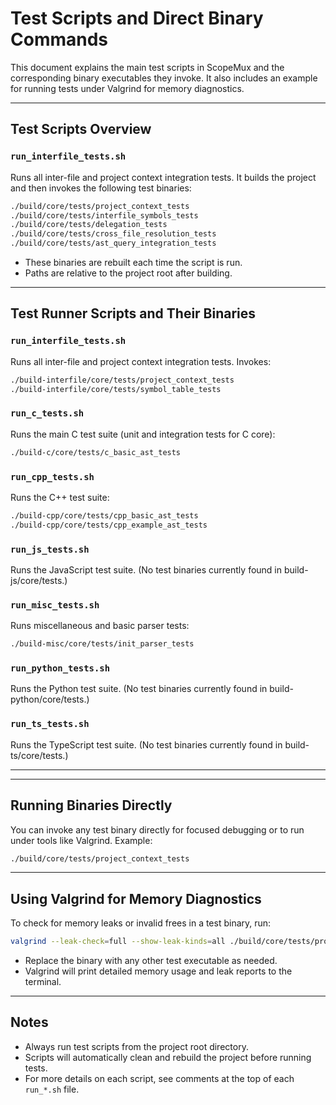 # Test Scripts and Direct Binary Commands

This document explains the main test scripts in ScopeMux and the corresponding binary executables they invoke. It also includes an example for running tests under Valgrind for memory diagnostics.

---

## Test Scripts Overview

### `run_interfile_tests.sh`
Runs all inter-file and project context integration tests. It builds the project and then invokes the following test binaries:

```sh
./build/core/tests/project_context_tests
./build/core/tests/interfile_symbols_tests
./build/core/tests/delegation_tests
./build/core/tests/cross_file_resolution_tests
./build/core/tests/ast_query_integration_tests
```
- These binaries are rebuilt each time the script is run.
- Paths are relative to the project root after building.

---

## Test Runner Scripts and Their Binaries

### `run_interfile_tests.sh`
Runs all inter-file and project context integration tests. Invokes:
```sh
./build-interfile/core/tests/project_context_tests
./build-interfile/core/tests/symbol_table_tests
```

### `run_c_tests.sh`
Runs the main C test suite (unit and integration tests for C core):
```sh
./build-c/core/tests/c_basic_ast_tests
```

### `run_cpp_tests.sh`
Runs the C++ test suite:
```sh
./build-cpp/core/tests/cpp_basic_ast_tests
./build-cpp/core/tests/cpp_example_ast_tests
```

### `run_js_tests.sh`
Runs the JavaScript test suite. (No test binaries currently found in build-js/core/tests.)

### `run_misc_tests.sh`
Runs miscellaneous and basic parser tests:
```sh
./build-misc/core/tests/init_parser_tests
```

### `run_python_tests.sh`
Runs the Python test suite. (No test binaries currently found in build-python/core/tests.)

### `run_ts_tests.sh`
Runs the TypeScript test suite. (No test binaries currently found in build-ts/core/tests.)

---

---

## Running Binaries Directly
You can invoke any test binary directly for focused debugging or to run under tools like Valgrind. Example:

```sh
./build/core/tests/project_context_tests
```

---

## Using Valgrind for Memory Diagnostics
To check for memory leaks or invalid frees in a test binary, run:

```sh
valgrind --leak-check=full --show-leak-kinds=all ./build/core/tests/project_context_tests
```
- Replace the binary with any other test executable as needed.
- Valgrind will print detailed memory usage and leak reports to the terminal.

---

## Notes
- Always run test scripts from the project root directory.
- Scripts will automatically clean and rebuild the project before running tests.
- For more details on each script, see comments at the top of each `run_*.sh` file.
